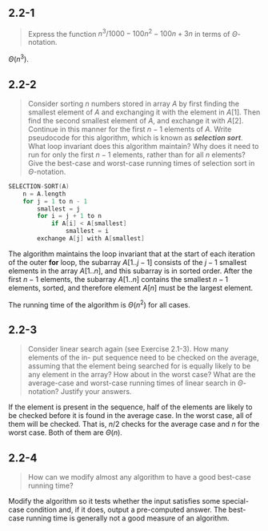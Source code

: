 ## 2.2-1

> Express the function $n^3 / 1000 - 100n^2 - 100n + 3n$ in terms of $\Theta$-notation.

$\Theta(n^3)$.

## 2.2-2

> Consider sorting $n$ numbers stored in array $A$ by first finding the smallest element of $A$ and exchanging it with the element in $A[1]$. Then find the second smallest element of $A$, and exchange it with $A[2]$. Continue in this manner for the first $n - 1$ elements of $A$. Write pseudocode for this algorithm, which is known as ***selection sort***. What loop invariant does this algorithm maintain? Why does it need to run for only the first $n - 1$ elements, rather than for all $n$ elements? Give the best-case and worst-case running times of selection sort in $\Theta$-notation.

```cpp
SELECTION-SORT(A)
    n = A.length
    for j = 1 to n - 1
        smallest = j
        for i = j + 1 to n
            if A[i] < A[smallest]
                smallest = i
        exchange A[j] with A[smallest]
```

The algorithm maintains the loop invariant that at the start of each iteration of the outer **for** loop, the subarray $A[1..j - 1]$ consists of the $j - 1$ smallest elements in the array $A[1..n]$, and this subarray is in sorted order. After the first $n - 1$ elements, the subarray $A[1..n]$ contains the smallest $n - 1$ elements, sorted, and therefore element $A[n]$ must be the largest element.

The running time of the algorithm is $\Theta(n^2)$ for all cases.

## 2.2-3

> Consider linear search again (see Exercise 2.1-3). How many elements of the in- put sequence need to be checked on the average, assuming that the element being searched for is equally likely to be any element in the array? How about in the worst case? What are the average-case and worst-case running times of linear search in $\Theta$-notation? Justify your answers.

If the element is present in the sequence, half of the elements are likely to be checked before it is found in the average case. In the worst case, all of them will be checked. That is, $n / 2$ checks for the average case and $n$ for the worst case. Both of them are $\Theta(n)$.

## 2.2-4

> How can we modify almost any algorithm to have a good best-case running time?

Modify the algorithm so it tests whether the input satisfies some special-case condition and, if it does, output a pre-computed answer. The best-case running time is generally not a good measure of an algorithm.
